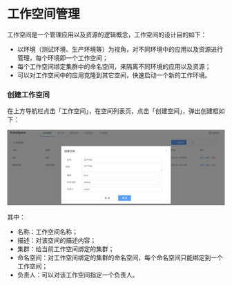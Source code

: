 # 工作空间管理

工作空间是一个管理应用以及资源的逻辑概念，工作空间的设计目的如下：

- 以环境（测试环境、生产环境等）为视角，对不同环境中的应用以及资源进行管理，每个环境即一个工作空间；
- 每个工作空间绑定集群中的命名空间，来隔离不同环境的应用以及资源；
- 可以对工作空间中的应用克隆到其它空间，快速启动一个新的工作环境。

### 创建工作空间

在上方导航栏点击「工作空间」，在空间列表页，点击「创建空间」，弹出创建框如下：

![image-20220503145349607](images/create_workspace.png)

其中：

- 名称：工作空间名称；
- 描述：对该空间的描述内容；
- 集群：给当前工作空间绑定的集群；
- 命名空间：对工作空间绑定的集群的命名空间，每个命名空间只能绑定到一个工作空间；
- 负责人：可以对该工作空间指定一个负责人。

